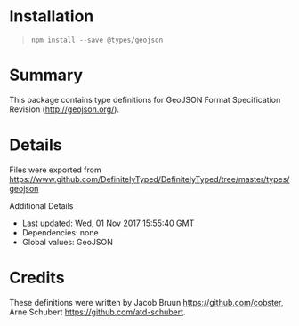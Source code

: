 # Installation
> `npm install --save @types/geojson`

# Summary
This package contains type definitions for GeoJSON Format Specification Revision (http://geojson.org/).

# Details
Files were exported from https://www.github.com/DefinitelyTyped/DefinitelyTyped/tree/master/types/geojson

Additional Details
 * Last updated: Wed, 01 Nov 2017 15:55:40 GMT
 * Dependencies: none
 * Global values: GeoJSON

# Credits
These definitions were written by Jacob Bruun <https://github.com/cobster>, Arne Schubert <https://github.com/atd-schubert>.

